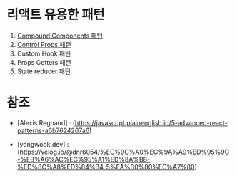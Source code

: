 # 리액트 유용한 패턴

1. [Compound Components 패턴](./src/patterns/compound-components/README.md)
2. [Control Props 패턴](./src/patterns/control-props/README.md)
3. Custom Hook 패턴
4. Props Getters 패턴
5. State reducer 패턴

# 참조

- [Alexis Regnaud] : (https://javascript.plainenglish.io/5-advanced-react-patterns-a6b7624267a6)

- [yongwook.dev] : (https://velog.io/@dnr6054/%EC%9C%A0%EC%9A%A9%ED%95%9C-%EB%A6%AC%EC%95%A1%ED%8A%B8-%ED%8C%A8%ED%84%B4-5%EA%B0%80%EC%A7%80)
